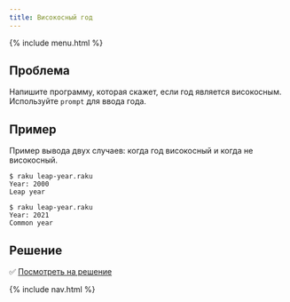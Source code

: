```yaml
---
title: Високосный год
---
```


{% include menu.html %}

## Проблема

Напишите программу, которая скажет, если год является високосным. Используйте
`prompt` для ввода года.

## Пример

Пример вывода двух случаев: когда год високосный и когда не високосный.

```console
$ raku leap-year.raku
Year: 2000
Leap year

$ raku leap-year.raku
Year: 2021
Common year
```

## Решение

✅ [Посмотреть на решение](solution)

{% include nav.html %}
